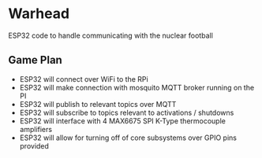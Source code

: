 # Warhead

ESP32 code to handle communicating with the nuclear football

## Game Plan

- ESP32 will connect over WiFi to the RPi
- ESP32 will make connection with mosquito MQTT broker running on the PI
- ESP32 will publish to relevant topics over MQTT
- ESP32 will subscribe to topics relevant to activations / shutdowns
- ESP32 will interface with 4 MAX6675 SPI K-Type thermocouple amplifiers
- ESP32 will allow for turning off of core subsystems over GPIO pins provided
